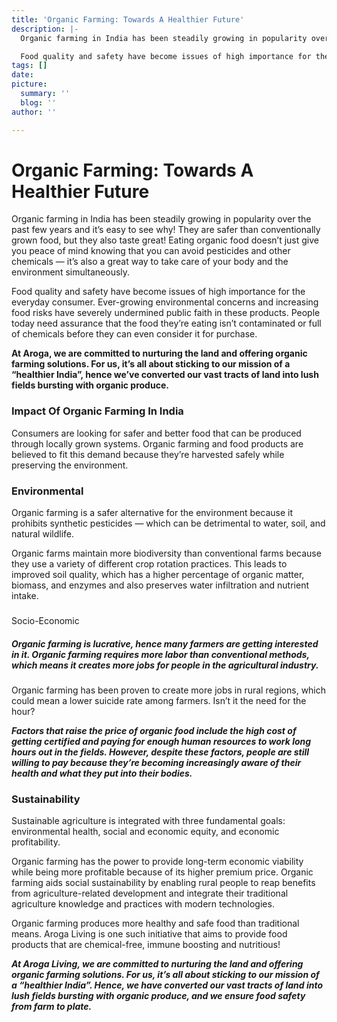 ```yaml
---
title: 'Organic Farming: Towards A Healthier Future'
description: |-
  Organic farming in India has been steadily growing in popularity over the past few years and it’s easy to see why! They are safer than conventionally grown food, but they also taste great! Eating organic food doesn’t just give you peace of mind knowing that you can avoid pesticides and other chemicals — it’s also a great way to take care of your body and also the environment at the same time.

  Food quality and safety have become issues of high importance for the everyday consumer. Ever-growing environmental concerns and increasing food risks have severely undermined public faith in these products. People today need assurance that the food they’re eating isn’t contaminated or full of chemicals before they can even consider it for purchase.
tags: []
date: 
picture:
  summary: ''
  blog: ''
author: ''

---
```

# Organic Farming: Towards A Healthier Future

Organic farming in India has been steadily growing in popularity over the past few years and it’s easy to see why! They are safer than conventionally grown food, but they also taste great! Eating organic food doesn’t just give you peace of mind knowing that you can avoid pesticides and other chemicals — it’s also a great way to take care of your body and the environment simultaneously.

Food quality and safety have   become issues of high importance for the everyday consumer. Ever-growing environmental concerns and increasing food risks have severely undermined public faith in these products. People today need assurance that the food they’re eating isn’t contaminated or full of chemicals before they can even consider it for purchase.

**At Aroga, we are committed to nurturing the land and offering organic farming solutions. For us, it’s all about sticking to our mission of a “healthier India”, hence we’ve converted our vast tracts of land into lush fields bursting with organic produce.**

### Impact Of Organic Farming In India

Consumers are looking for safer and better food that can be produced through locally grown systems. Organic farming and food products are believed to fit this demand because they’re harvested safely while preserving the environment.

### Environmental

Organic farming is a safer alternative for the environment because it prohibits synthetic pesticides — which can be detrimental to water, soil, and natural wildlife.

Organic farms maintain more biodiversity than conventional farms because they use a variety of different crop rotation practices. This leads to improved soil quality, which has a higher percentage of organic matter, biomass, and enzymes and also preserves water infiltration and nutrient intake.

### 

Socio-Economic

##### **Organic farming is lucrative, hence many farmers are getting interested in it. Organic farming requires more labor than conventional methods, which means it creates more jobs for people in the agricultural industry.**

Organic farming has been proven to create more jobs in rural regions, which could mean a lower suicide rate among farmers. Isn’t it the need for the hour?

**_Factors that raise the price of organic food include the high cost of getting certified and paying for enough human resources to work long hours out in the fields. However, despite these factors, people are still willing to pay because they’re becoming increasingly aware of their health and what they put into their bodies._**

### **Sustainability**

Sustainable agriculture is integrated with three fundamental goals: environmental health, social and economic equity, and economic profitability.

Organic farming has the power to provide long-term economic viability while ‌being more profitable because of its higher premium price. Organic farming aids social sustainability by enabling rural people to reap benefits from agriculture-related development and integrate their traditional agriculture knowledge and practices with modern technologies.

Organic farming produces more healthy and safe food than traditional means. Aroga Living is one such initiative that aims to provide food products that are chemical-free, immune boosting and nutritious!

**_At Aroga Living, we are committed to nurturing the land and offering organic farming solutions. For us, it’s all about sticking to our mission of a “healthier India”. Hence, we have converted our vast tracts of land into lush fields bursting with organic produce, and we ensure food safety from farm to plate._**